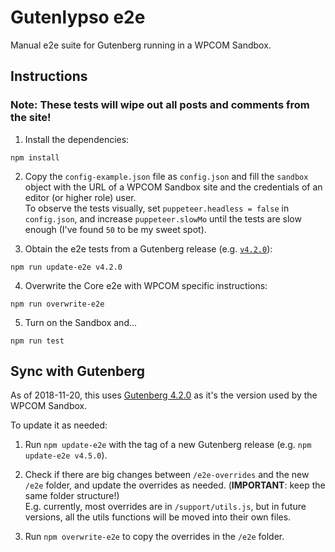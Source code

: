 # Gutenlypso e2e

Manual e2e suite for Gutenberg running in a WPCOM Sandbox.

## Instructions

### Note: These tests will wipe out all posts and comments from the site!

1. Install the dependencies:

```
npm install
```

2. Copy the `config-example.json` file as `config.json` and fill the `sandbox` object with the URL of a WPCOM Sandbox site and the credentials of an editor (or higher role) user.<br>To observe the tests visually, set `puppeteer.headless = false` in `config.json`, and increase `puppeteer.slowMo` until the tests are slow enough (I've found `50` to be my sweet spot).

3. Obtain the e2e tests from a Gutenberg release (e.g. [`v4.2.0`]((https://github.com/WordPress/gutenberg/releases/tag/v4.2.0))):

```
npm run update-e2e v4.2.0
```

4. Overwrite the Core e2e with WPCOM specific instructions:

```
npm run overwrite-e2e
```

5. Turn on the Sandbox and...
```
npm run test
```

## Sync with Gutenberg

As of 2018-11-20, this uses [Gutenberg 4.2.0](https://github.com/WordPress/gutenberg/releases/tag/v4.2.0) as it's the version used by the WPCOM Sandbox.

To update it as needed:

1. Run `npm update-e2e` with the tag of a new Gutenberg release (e.g. `npm update-e2e v4.5.0`).

2. Check if there are big changes between `/e2e-overrides` and the new `/e2e` folder, and update the overrides as needed. (**IMPORTANT**: keep the same folder structure!)<br>E.g. currently, most overrides are in `/support/utils.js`, but in future versions, all the utils functions will be moved into their own files.
3. Run `npm overwrite-e2e` to copy the overrides in the `/e2e` folder.
